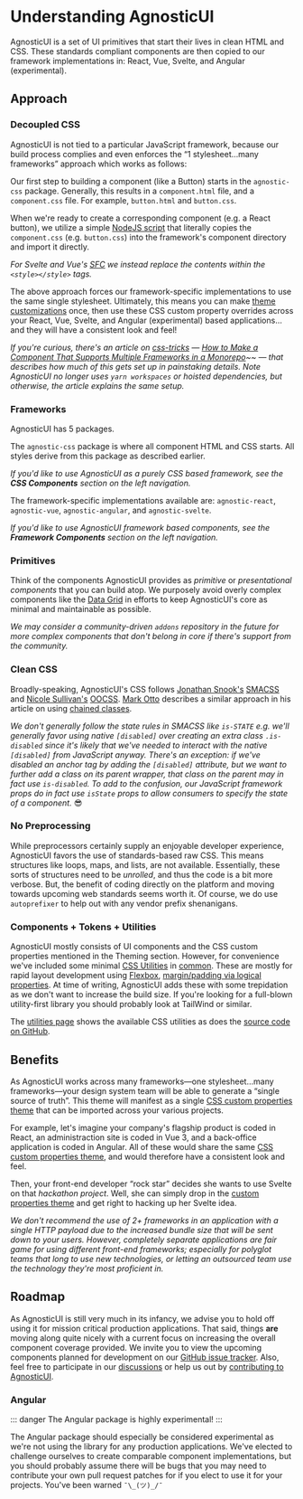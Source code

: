 # Understanding AgnosticUI

AgnosticUI is a set of UI primitives that start their lives in clean HTML and CSS. These standards compliant components are then copied to our framework implementations in: React, Vue, Svelte, and Angular (experimental).

## Approach

### Decoupled CSS

AgnosticUI is not tied to a particular JavaScript framework, because our build process complies and even enforces the &ldquo;1 stylesheet…many frameworks&rdquo; approach which works as follows:

<div class="mbe24"></div>

Our first step to building a component (like a Button) starts in the `agnostic-css` package. Generally, this results in a `component.html` file, and a `component.css` file. For example, `button.html` and `button.css`.

<div class="mbe24"></div>

When we're ready to create a corresponding component (e.g. a React button), we utilize a simple [NodeJS script](https://nodejs.org/en/) that literally copies the `component.css` (e.g. `button.css`) into the framework's component directory and import it directly.

<div class="mbe16"></div>

_For Svelte and Vue's [SFC](https://v3.vuejs.org/guide/single-file-component.html) we instead replace the contents within the `<style></style>` tags._

<div class="mbe24"></div>

The above approach forces our framework-specific implementations to use the same single stylesheet. Ultimately, this means you can make [theme customizations](https://agnosticui.com/docs/theming.html#example-of-theming-with-css-custom-properties) once, then use these CSS custom property overrides across your React, Vue, Svelte, and Angular (experimental) based applications…and they will have a consistent look and feel!

<div class="mbe24"></div>

_If you're curious, there's an article on [css-tricks](https://css-tricks.com/) — [How to Make a Component That Supports Multiple Frameworks in a Monorepo](https://css-tricks.com/make-a-component-multiple-frameworks-in-a-monorepo/)~~ — that describes how much of this gets set up in painstaking details. Note AgnosticUI no longer uses `yarn workspaces` or hoisted dependencies, but otherwise, the article explains the same setup._

### Frameworks

AgnosticUI has 5 packages.

<div class="mbe24"></div>

The `agnostic-css` package is where all component HTML and CSS starts. All styles derive from this package as described earlier.

<div class="mbe24"></div>

_If you'd like to use AgnosticUI as a purely CSS based framework, see the **CSS Components** section on the left navigation._

<div class="mbe24"></div>

The framework-specific implementations available are: `agnostic-react`, `agnostic-vue`, `agnostic-angular`, and `agnostic-svelte`.

<div class="mbe24"></div>

_If you'd like to use AgnosticUI framework based components, see the **Framework Components** section on the left navigation._

<div class="mbe24"></div>

### Primitives

Think of the components AgnosticUI provides as _primitive_ or _presentational components_ that you can build atop. We purposely avoid overly complex components like the [Data Grid](https://www.w3.org/TR/wai-aria-practices/examples/grid/dataGrids.html) in efforts to keep AgnosticUI's core as minimal and maintainable as possible.

<div class="mbe24"></div>

 _We may consider a community-driven `addons` repository in the future for more complex components that don't belong in core if there's support from the community._

### Clean CSS

Broadly-speaking, AgnosticUI's CSS follows [Jonathan Snook's](https://snook.ca/) [SMACSS](http://smacss.com/) and [Nicole Sullivan's](http://www.stubbornella.org/content/) [OOCSS](https://github.com/stubbornella/oocss/tree/master/oocss#overview). [Mark Otto](https://markdotto.com/about/) describes a similar approach in his article on using [chained classes](https://markdotto.com/2012/02/16/scope-css-classes-with-prefixes/).

<div class="mbe24"></div>

_We don't generally follow the state rules in SMACSS like `is-STATE` e.g. we'll generally favor using native `[disabled]` over creating an extra class `.is-disabled` since it's likely that we've needed to interact with the native `[disabled]` from JavaScript anyway. There's an exception: if we've disabled an anchor tag by adding the `[disabled]` attribute, but we want to further add a class on its parent wrapper, that class on the parent may in fact use `is-disabled`. To add to the confusion, our JavaScript framework props do in fact use `isState` props to allow consumers to specify the state of a component._ 😎

### No Preprocessing

While preprocessors certainly supply an enjoyable developer experience, AgnosticUI favors the use of standards-based raw CSS. This means structures like loops, maps, and lists, are not available. Essentially, these sorts of structures need to be _unrolled_, and thus the code is a bit more verbose. But, the benefit of coding directly on the platform and moving towards upcoming web standards seems worth it. Of course, we do use `autoprefixer` to help out with any vendor prefix shenanigans.

<div class="mbe24"></div>

### Components + Tokens + Utilities

AgnosticUI mostly consists of UI components and the CSS custom properties mentioned in the Theming section. However, for convenience we've included some minimal [CSS Utilities](https://css-tricks.com/need-css-utility-library/) in [common](https://github.com/AgnosticUI/agnosticui/tree/master/agnostic-css/public/css-src). These are mostly for rapid layout development using [Flexbox](https://developer.mozilla.org/en-US/docs/Learn/CSS/CSS_layout/Flexbox), [margin/padding via logical properties](https://developer.mozilla.org/en-US/docs/Web/CSS/CSS_Logical_Properties). At time of writing, AgnosticUI adds these with some trepidation as we don't want to increase the build size. If you're looking for a full-blown utility-first library you should probably look at TailWind or similar.

<div class="mbe24"></div>

The [utilities page](./utilities.md) shows the available CSS utilities as does the [source code on GitHub](https://github.com/AgnosticUI/agnosticui/blob/master/agnostic-css/public/css-dist/common.concat.css#L276).

## Benefits

As AgnosticUI works across many frameworks—one stylesheet…many frameworks—your design system team will be able to generate a &ldquo;single source of truth&rdquo;. This theme will manifest as a single [CSS custom properties theme](https://agnosticui.com/docs/theming.html) that can be imported across your various projects.

<div class="mbe24"></div>

For example, let's imagine your company's flagship product is coded in React, an administraction site is coded in Vue 3, and a back-office application is coded in Angular. All of these would share the same [CSS custom properties theme](https://agnosticui.com/docs/theming.html), and would therefore have a consistent look and feel.

<div class="mbe24"></div>

Then, your front-end developer &ldquo;rock star&rdquo; decides she wants to use Svelte on that _hackathon project_. Well, she can simply drop in the [custom properties theme](https://agnosticui.com/docs/theming.html) and get right to hacking up her Svelte idea.

<div class="mbe24"></div>

_We don't recommend the use of 2+ frameworks in an application with a single HTTP payload due to the increased bundle size that will be sent down to your users. However, completely separate applications are fair game for using different front-end frameworks; especially for polyglot teams that long to use new technologies, or letting an outsourced team use the technology they're most proficient in._

## Roadmap 

As AgnosticUI is still very much in its infancy, we advise you to hold off using it for mission critical production applications. That said, things **are** moving along quite nicely with a current focus on increasing the overall component coverage provided. We invite you to view the upcoming components planned for development on our [GitHub issue tracker](https://github.com/AgnosticUI/agnosticui/issues). Also, feel free to participate in our [discussions](https://github.com/AgnosticUI/agnosticui/discussions) or help us out by [contributing to AgnosticUI](https://github.com/AgnosticUI/agnosticui/blob/master/CONTRIBUTING.md).

### Angular

::: danger
The Angular package is highly experimental!
:::

The Angular package should especially be considered experimental as we're not using the library for any production applications. We've elected to challenge ourselves to create comparable component implementations, but you should probably assume there will be bugs that you may need to contribute your own pull request patches for if you elect to use it for your projects. You've been warned `¯\_(ツ)_/¯`
